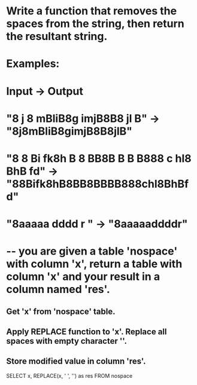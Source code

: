# Write a function that removes the spaces from the string, then return the resultant string.

# Examples:
# Input -> Output
# "8 j 8   mBliB8g  imjB8B8  jl  B" -> "8j8mBliB8gimjB8B8jlB"
# "8 8 Bi fk8h B 8 BB8B B B  B888 c hl8 BhB fd" -> "88Bifk8hB8BB8BBBB888chl8BhBfd"
# "8aaaaa dddd r     " -> "8aaaaaddddr"

# -- you are given a table 'nospace' with column 'x', return a table with column 'x' and your result in a column named 'res'.



## Get 'x' from 'nospace' table.
## Apply REPLACE function to 'x'. Replace all spaces with empty character ''.
## Store modified value in column 'res'.

SELECT 
  x,
  REPLACE(x, ' ', '') as res
FROM nospace
